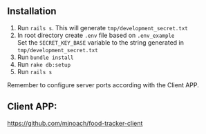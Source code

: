 ## Installation

1. Run `rails s`. This will generate `tmp/development_secret.txt`  
2. In root directory create `.env` file based on `.env_example`  
   Set the `SECRET_KEY_BASE` variable to the string generated in `tmp/development_secret.txt`  
2. Run `bundle install`  
3. Run `rake db:setup`
4. Run `rails s`  

Remember to configure server ports according with the Client APP.

## Client APP:
https://github.com/mjnoach/food-tracker-client
